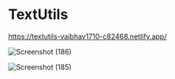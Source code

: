 # TextUtils
https://textutils-vaibhav1710-c82468.netlify.app/


![Screenshot (186)](https://github.com/vaibhav1710/TextUtils/assets/76709517/7ffc6296-90c2-4584-889f-9720ec00b5b2)


![Screenshot (185)](https://github.com/vaibhav1710/TextUtils/assets/76709517/04fdef70-2955-48a6-b0ca-7e2445b25c0b)
